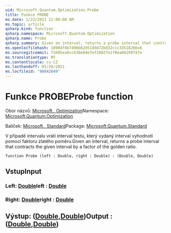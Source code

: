 ```yaml
---
uid: Microsoft.Quantum.Optimization.Probe
title: Funkce PROBE
ms.date: 1/23/2021 12:00:00 AM
ms.topic: article
qsharp.kind: function
qsharp.namespace: Microsoft.Quantum.Optimization
qsharp.name: Probe
qsharp.summary: Given an interval, returns a probe interval that contracts the given interval by a factor of the golden ratio.
ms.openlocfilehash: 18904f8b7496b62d51ddd72bd32ccc33518266e8
ms.sourcegitcommit: 71605ea9cc630e84e7ef29027e1f0ea06299747e
ms.translationtype: MT
ms.contentlocale: cs-CZ
ms.lasthandoff: 01/26/2021
ms.locfileid: "98842649"
---
```

# <a name="probe-function"></a><span data-ttu-id="c3ada-102">Funkce PROBE</span><span class="sxs-lookup"><span data-stu-id="c3ada-102">Probe function</span></span>

<span data-ttu-id="c3ada-103">Obor názvů: [Microsoft.. Optimization](xref:Microsoft.Quantum.Optimization)</span><span class="sxs-lookup"><span data-stu-id="c3ada-103">Namespace: [Microsoft.Quantum.Optimization](xref:Microsoft.Quantum.Optimization)</span></span>

<span data-ttu-id="c3ada-104">Balíček: [Microsoft.. Standard](https://nuget.org/packages/Microsoft.Quantum.Standard)</span><span class="sxs-lookup"><span data-stu-id="c3ada-104">Package: [Microsoft.Quantum.Standard](https://nuget.org/packages/Microsoft.Quantum.Standard)</span></span>


<span data-ttu-id="c3ada-105">V případě intervalu vrátí interval testu, který vydaný interval vyhodnotí pomocí faktoru zlatého poměru.</span><span class="sxs-lookup"><span data-stu-id="c3ada-105">Given an interval, returns a probe interval that contracts the given interval by a factor of the golden ratio.</span></span>

```qsharp
function Probe (left : Double, right : Double) : (Double, Double)
```


## <a name="input"></a><span data-ttu-id="c3ada-106">Vstup</span><span class="sxs-lookup"><span data-stu-id="c3ada-106">Input</span></span>

### <a name="left--double"></a><span data-ttu-id="c3ada-107">Left: [Double](xref:microsoft.quantum.lang-ref.double)</span><span class="sxs-lookup"><span data-stu-id="c3ada-107">left : [Double](xref:microsoft.quantum.lang-ref.double)</span></span>




### <a name="right--double"></a><span data-ttu-id="c3ada-108">Right: [Double](xref:microsoft.quantum.lang-ref.double)</span><span class="sxs-lookup"><span data-stu-id="c3ada-108">right : [Double](xref:microsoft.quantum.lang-ref.double)</span></span>





## <a name="output--doubledouble"></a><span data-ttu-id="c3ada-109">Výstup: ([Double](xref:microsoft.quantum.lang-ref.double),[Double](xref:microsoft.quantum.lang-ref.double))</span><span class="sxs-lookup"><span data-stu-id="c3ada-109">Output : ([Double](xref:microsoft.quantum.lang-ref.double),[Double](xref:microsoft.quantum.lang-ref.double))</span></span>

